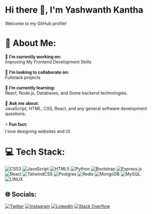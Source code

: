 # Hi there 👋, I'm Yashwanth Kantha

Welcome to my GitHub profile!

# 💫 About Me:
🔭 **I’m currently working on:**  <br>Improving My Frontend Development Skills<br><br>👯 **I’m looking to collaborate on:**  <br>Fullstack projects<br><br>🌱 **I’m currently learning:**  <br>React, Node.js, Databases, and Some backend technologies.<br><br>💬 **Ask me about:**  <br>JavaScript, HTML, CSS, React, and any general software development questions.<br><br>⚡ **Fun fact:**  <br>I love designing websites and UI.

# 💻 Tech Stack:
 ![CSS3](https://img.shields.io/badge/css3-%231572B6.svg?style=for-the-badge&logo=css3&logoColor=white) ![JavaScript](https://img.shields.io/badge/javascript-%23323330.svg?style=for-the-badge&logo=javascript&logoColor=%23F7DF1E) ![HTML5](https://img.shields.io/badge/html5-%23E34F26.svg?style=for-the-badge&logo=html5&logoColor=white) ![Python](https://img.shields.io/badge/python-3670A0?style=for-the-badge&logo=python&logoColor=ffdd54) ![Bootstrap](https://img.shields.io/badge/bootstrap-%23563D7C.svg?style=for-the-badge&logo=bootstrap&logoColor=white) ![Express.js](https://img.shields.io/badge/express.js-%23404d59.svg?style=for-the-badge&logo=express&logoColor=%2361DAFB) ![React](https://img.shields.io/badge/react-%2320232a.svg?style=for-the-badge&logo=react&logoColor=%2361DAFB) ![TailwindCSS](https://img.shields.io/badge/tailwindcss-%2338B2AC.svg?style=for-the-badge&logo=tailwind-css&logoColor=white) ![Postgres](https://img.shields.io/badge/postgres-%23316192.svg?style=for-the-badge&logo=postgresql&logoColor=white) ![Redis](https://img.shields.io/badge/redis-%23DD0031.svg?style=for-the-badge&logo=redis&logoColor=white) ![MongoDB](https://img.shields.io/badge/MongoDB-%234ea94b.svg?style=for-the-badge&logo=mongodb&logoColor=white) ![MySQL](https://img.shields.io/badge/mysql-%2300f.svg?style=for-the-badge&logo=mysql&logoColor=white) ![LINUX](https://img.shields.io/badge/Linux-FCC624?style=for-the-badge&logo=linux&logoColor=black) 

## 🌐 Socials:
[![Twitter](https://img.shields.io/badge/Twitter-%231DA1F2.svg?logo=Twitter&logoColor=white)](https://twitter.com/Yashwanth013) [![Instagram](https://img.shields.io/badge/Instagram-%23E4405F.svg?logo=Instagram&logoColor=white)](https://www.instagram.com/yashwanth._.02) [![LinkedIn](https://img.shields.io/badge/LinkedIn-%230077B5.svg?logo=linkedin&logoColor=white)](https://www.linkedin.com/in/yashwanth-kantha) [![Stack Overflow](https://img.shields.io/badge/-Stackoverflow-FE7A16?logo=stack-overflow&logoColor=white)](https://stackoverflow.com/users/15972675)

